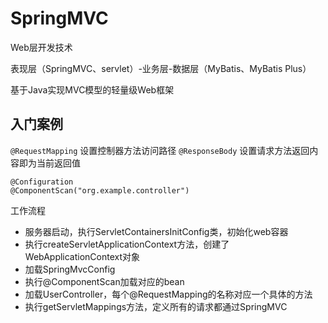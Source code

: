 # SpringMVC

Web层开发技术

表现层（SpringMVC、servlet）-业务层-数据层（MyBatis、MyBatis Plus）

基于Java实现MVC模型的轻量级Web框架

## 入门案例

`@RequestMapping` 设置控制器方法访问路径
`@ResponseBody` 设置请求方法返回内容即为当前返回值

```
@Configuration
@ComponentScan("org.example.controller")
```

工作流程

* 服务器启动，执行ServletContainersInitConfig类，初始化web容器
* 执行createServletApplicationContext方法，创建了WebApplicationContext对象
* 加载SpringMvcConfig
* 执行@ComponentScan加载对应的bean
* 加载UserController，每个@RequestMapping的名称对应一个具体的方法
* 执行getServletMappings方法，定义所有的请求都通过SpringMVC
